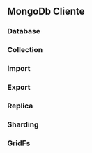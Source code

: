 ## MongoDb Cliente

### Database

### Collection

### Import

### Export

### Replica

### Sharding

### GridFs
